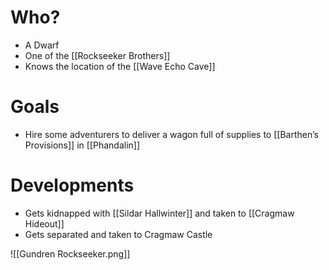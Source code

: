 # Who?
- A Dwarf
- One of the [[Rockseeker Brothers]]
- Knows the location of the [[Wave Echo Cave]]

# Goals
- Hire some adventurers to deliver a wagon full of supplies to [[Barthen’s Provisions]] in [[Phandalin]]


# Developments
- Gets kidnapped with [[Sildar Hallwinter]] and taken to [[Cragmaw Hideout]]
- Gets separated and taken to Cragmaw Castle



![[Gundren Rockseeker.png]]